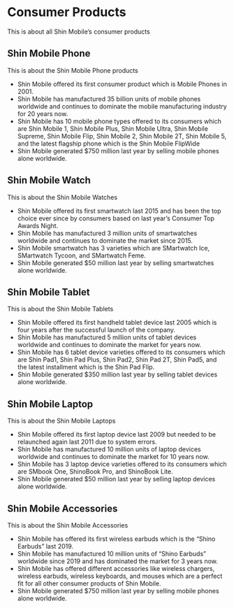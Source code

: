 # Consumer Products

This is about all Shin Mobile’s consumer products

## Shin Mobile Phone

This is about the Shin Mobile Phone products

- Shin Mobile offered its first consumer product which is Mobile Phones in 2001.
- Shin Mobile has manufactured 35 billion units of mobile phones worldwide and continues to dominate the mobile manufacturing industry for 20 years now.
- Shin Mobile has 10 mobile phone types offered to its consumers which are Shin Mobile 1, Shin Mobile Plus, Shin Mobile Ultra, Shin Mobile Supreme, Shin Mobile Flip, Shin Mobile 2, Shin Mobile 2T, Shin Mobile 5, and the latest flagship phone which is the Shin Mobile FlipWide
- Shin Mobile generated $750 million last year by selling mobile phones alone worldwide.

## Shin Mobile Watch

This is about the Shin Mobile Watches

- Shin Mobile offered its first smartwatch last 2015 and has been the top choice ever since by consumers based on last year’s Consumer Top Awards Night.
- Shin Mobile has manufactured 3 million units of smartwatches worldwide and continues to dominate the market since 2015.
- Shin Mobile smartwatch has 3 varieties which are SMartwatch Ice, SMartwatch Tycoon, and SMartwatch Feme.
- Shin Mobile generated $50 million last year by selling smartwatches alone worldwide.

## Shin Mobile Tablet

This is about the Shin Mobile Tablets

- Shin Mobile offered its first handheld tablet device last 2005 which is four years after the successful launch of the company.
- Shin Mobile has manufactured 5 million units of tablet devices worldwide and continues to dominate the market for years now.
- Shin Mobile has 6 tablet device varieties offered to its consumers which are Shin Pad1, Shin Pad Plus, Shin Pad2, Shin Pad 2T, Shin Pad5, and the latest installment which is the Shin Pad Flip.
- Shin Mobile generated $350 million last year by selling tablet devices alone worldwide.

## Shin Mobile Laptop

This is about the Shin Mobile Laptops

- Shin Mobile offered its first laptop device last 2009 but needed to be relaunched again last 2011 due to system errors.
- Shin Mobile has manufactured 10 million units of laptop devices worldwide and continues to dominate the market for 10 years now.
- Shin Mobile has 3 laptop device varieties offered to its consumers which are SMbook One, ShinoBook Pro, and ShinoBook Lite.
- Shin Mobile generated $50 million last year by selling laptop devices alone worldwide.

## Shin Mobile Accessories

This is about the Shin Mobile Accessories

- Shin Mobile has offered its first wireless earbuds which is the “Shino Earbuds” last 2019.
- Shin Mobile has manufactured 10 million units of “Shino Earbuds” worldwide since 2019 and has dominated the market for 3 years now.
- Shin Mobile has offered different accessories like wireless chargers, wireless earbuds, wireless keyboards, and mouses which are a perfect fit for all other consumer products of Shin Mobile.
- Shin Mobile generated $750 million last year by selling mobile phones alone worldwide.